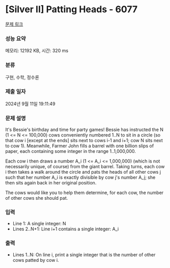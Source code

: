 # [Silver II] Patting Heads - 6077 

[문제 링크](https://www.acmicpc.net/problem/6077) 

### 성능 요약

메모리: 12192 KB, 시간: 320 ms

### 분류

구현, 수학, 정수론

### 제출 일자

2024년 9월 11일 19:11:49

### 문제 설명

<p>It's Bessie's birthday and time for party games! Bessie has instructed the N (1 <= N <= 100,000) cows conveniently numbered 1..N to sit in a circle (so that cow i [except at the ends] sits next to cows i-1 and i+1; cow N sits next to cow 1). Meanwhile, Farmer John fills a barrel with one billion slips of paper, each containing some integer in the range 1..1,000,000.</p>

<p>Each cow i then draws a number A_i (1 <= A_i <= 1,000,000) (which is not necessarily unique, of course) from the giant barrel.  Taking turns, each cow i then takes a walk around the circle and pats the heads of all other cows j such that her number A_i is exactly divisible by cow j's number A_j; she then sits again back in her original position.</p>

<p>The cows would like you to help them determine, for each cow, the number of other cows she should pat.</p>

### 입력 

 <ul>
	<li>Line 1: A single integer: N</li>
	<li>Lines 2..N+1: Line i+1 contains a single integer: A_i</li>
</ul>

<p> </p>

### 출력 

 <ul>
	<li>Lines 1..N: On line i, print a single integer that is the number of other cows patted by cow i.</li>
</ul>

<p> </p>

